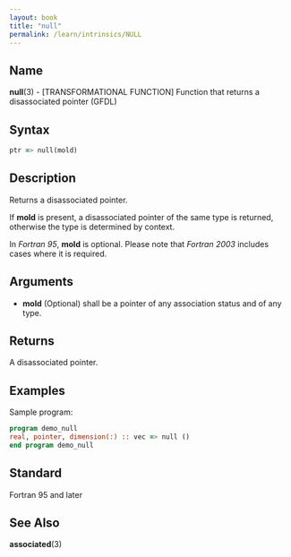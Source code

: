 ```yaml
---
layout: book
title: "null"
permalink: /learn/intrinsics/NULL
---
```

## __Name__

__null__(3) - \[TRANSFORMATIONAL FUNCTION\] Function that returns a disassociated pointer
(GFDL)

## __Syntax__
```fortran
ptr => null(mold)

```

## __Description__

Returns a disassociated pointer.

If __mold__ is present, a disassociated pointer of the same type is
returned, otherwise the type is determined by context.

In _Fortran 95_, __mold__ is optional. Please note that _Fortran 2003_ includes cases where it is required.

## __Arguments__

  - __mold__
    (Optional) shall be a pointer of any association status and of any
    type.

## __Returns__

A disassociated pointer.

## __Examples__

Sample program:

```fortran
program demo_null
real, pointer, dimension(:) :: vec => null ()
end program demo_null
```

## __Standard__

Fortran 95 and later

## __See Also__

__associated__(3)
